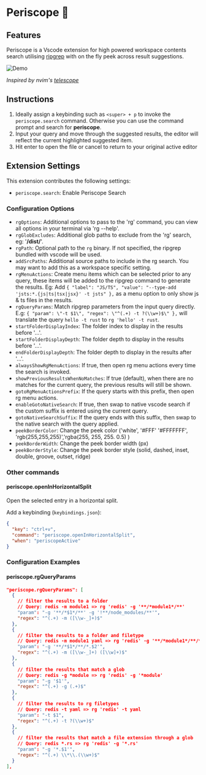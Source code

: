 # Periscope 🫧

## Features

Periscope is a Vscode extension for high powered workspace contents search utilising [ripgrep](https://github.com/BurntSushi/ripgrep) with on the fly peek across result suggestions.

![Demo](https://github.com/joshmu/periscope/blob/master/assets/demo.gif?raw=true)

_Inspired by nvim's [telescope](https://github.com/nvim-telescope/telescope.nvim)_

## Instructions

1. Ideally assign a keybinding such as `<super> + p` to invoke the `periscope.search` command. Otherwise you can use the command prompt and search for **periscope**.
2. Input your query and move through the suggested results, the editor will reflect the current highlighted suggested item.
3. Hit enter to open the file or cancel to return to your original active editor

## Extension Settings

This extension contributes the following settings:

- `periscope.search`: Enable Periscope Search

### Configuration Options

- `rgOptions`: Additional options to pass to the 'rg' command, you can view all options in your terminal via 'rg --help'.
- `rgGlobExcludes`: Additional glob paths to exclude from the 'rg' search, eg: '**/dist/**'.
- `rgPath`: Optional path to the `rg` binary. If not specified, the ripgrep bundled with vscode will be used.
- `addSrcPaths`: Additional source paths to include in the rg search. You may want to add this as a workspace specific setting.
- `rgMenuActions`: Create menu items which can be selected prior to any query, these items will be added to the ripgrep command to generate the results. Eg: Add `{ "label": "JS/TS", "value": "--type-add 'jsts:*.{js|ts|tsx|jsx}' -t jsts" },` as a menu option to only show js & ts files in the results.
- `rgQueryParams`: Match ripgrep parameters from the input query directly. E.g: `{ "param": \"-t $1\", "regex": \"^(.+) -t ?(\\w+)$\" },` will translate the query `hello -t rust` to `rg 'hello' -t rust`.
- `startFolderDisplayIndex`: The folder index to display in the results before '...'.
- `startFolderDisplayDepth`: The folder depth to display in the results before '...'.
- `endFolderDisplayDepth`: The folder depth to display in the results after '...'.
- `alwaysShowRgMenuActions`: If true, then open rg menu actions every time the search is invoked.
- `showPreviousResultsWhenNoMatches`: If true (default), when there are no matches for the current query, the previous results will still be shown.
- `gotoRgMenuActionsPrefix`: If the query starts with this prefix, then open rg menu actions.
- `enableGotoNativeSearch`: If true, then swap to native vscode search if the custom suffix is entered using the current query.
- `gotoNativeSearchSuffix`: If the query ends with this suffix, then swap to the native search with the query applied.
- `peekBorderColor`: Change the peek color ('white', '#FFF' '#FFFFFFF', 'rgb(255,255,255)','rgba(255, 255, 255. 0.5) )
- `peekBorderWidth`: Change the peek border width (px)
- `peekBorderStyle`: Change the peek border style (solid, dashed, inset, double, groove, outset, ridge)

### Other commands

#### periscope.openInHorizontalSplit

Open the selected entry in a horizontal split.

Add a keybinding (`keybindings.json`):

```json
{
  "key": "ctrl+v",
  "command": "periscope.openInHorizontalSplit",
  "when": "periscopeActive"
}
```

### Configuration Examples

#### periscope.rgQueryParams

```json
"periscope.rgQueryParams": [
  {
    // filter the results to a folder
    // Query: redis -m module1 => rg 'redis' -g '**/*module1*/**'
    "param": "-g '**/*$1*/**' -g '!**/node_modules/**'",
    "regex": "^(.+) -m ([\\w-_]+)$"
  },
  {
    // filter the results to a folder and filetype
    // Query: redis -m module1 yaml => rg 'redis' -g '**/*module1*/**/*.yaml'
    "param": "-g '**/*$1*/**/*.$2'",
    "regex": "^(.+) -m ([\\w-_]+) ([\\w]+)$"
  },
  {
    // filter the results that match a glob
    // Query: redis -g *module => rg 'redis' -g '*module'
    "param": "-g '$1'",
    "regex": "^(.+) -g (.+)$"
  },
  {
    // filter the results to rg filetypes
    // Query: redis -t yaml => rg 'redis' -t yaml
    "param": "-t $1",
    "regex": "^(.+) -t ?(\\w+)$"
  },
  {
    // filter the results that match a file extension through a glob
    // Query: redis *.rs => rg 'redis' -g '*.rs'
    "param": "-g '*.$1'",
    "regex": "^(.+) \\*\\.(\\w+)$"
  }
],
```
